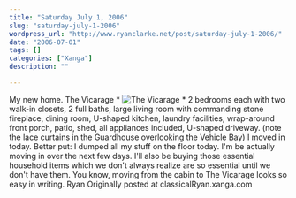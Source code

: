 ```yaml
---
title: "Saturday July 1, 2006"
slug: "saturday-july-1-2006"
wordpress_url: "http://www.ryanclarke.net/post/saturday-july-1-2006/"
date: "2006-07-01"
tags: []
categories: ["Xanga"]
description: ""

---
```


My new home.
The Vicarage \*
![The Vicarage](http://img.photobucket.com/albums/v300/classicalRyan/TheVicarage.jpg)
\* 2 bedrooms each with two walk-in closets, 2 full baths, large living room with commanding stone fireplace, dining room, U-shaped kitchen, laundry facilities, wrap-around front porch, patio, shed, all appliances included, U-shaped driveway. (note the lace curtains in the Guardhouse overlooking the Vehicle Bay)
I moved in today. Better put: I dumped all my stuff on the floor today. I'm be actually moving in over the next few days. I'll also be buying those essential household items which we don't always realize are so essential until we don't have them.
You know, moving from the cabin to The Vicarage looks so easy in writing.
Ryan
Originally posted at classicalRyan.xanga.com
